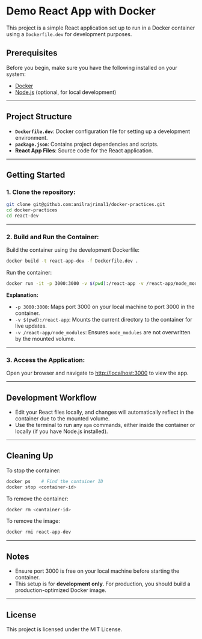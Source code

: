 
# Demo React App with Docker

This project is a simple React application set up to run in a Docker container using a `Dockerfile.dev` for development purposes.

## Prerequisites

Before you begin, make sure you have the following installed on your system:

- [Docker](https://www.docker.com/)
- [Node.js](https://nodejs.org/) (optional, for local development)

---

## Project Structure

- **`Dockerfile.dev`**: Docker configuration file for setting up a development environment.
- **`package.json`**: Contains project dependencies and scripts.
- **React App Files**: Source code for the React application.

---

## Getting Started

### 1. Clone the repository:

```bash
git clone git@github.com:anilrajrimal1/docker-practices.git
cd docker-practices
cd react-dev
```
---

### 2. Build and Run the Container:

Build the container using the development Dockerfile:

```bash
docker build -t react-app-dev -f Dockerfile.dev .
```

Run the container:

```bash
docker run -it -p 3000:3000 -v $(pwd):/react-app -v /react-app/node_modules react-app-dev
```

**Explanation:**
- `-p 3000:3000`: Maps port 3000 on your local machine to port 3000 in the container.
- `-v $(pwd):/react-app`: Mounts the current directory to the container for live updates.
- `-v /react-app/node_modules`: Ensures `node_modules` are not overwritten by the mounted volume.

---

### 3. Access the Application:

Open your browser and navigate to [http://localhost:3000](http://localhost:3000) to view the app.

---

## Development Workflow

- Edit your React files locally, and changes will automatically reflect in the container due to the mounted volume.
- Use the terminal to run any `npm` commands, either inside the container or locally (if you have Node.js installed).

---

## Cleaning Up

To stop the container:

```bash
docker ps    # Find the container ID
docker stop <container-id>
```

To remove the container:

```bash
docker rm <container-id>
```

To remove the image:

```bash
docker rmi react-app-dev
```

---

## Notes

- Ensure port 3000 is free on your local machine before starting the container.
- This setup is for **development only**. For production, you should build a production-optimized Docker image.

---

## License

This project is licensed under the MIT License.